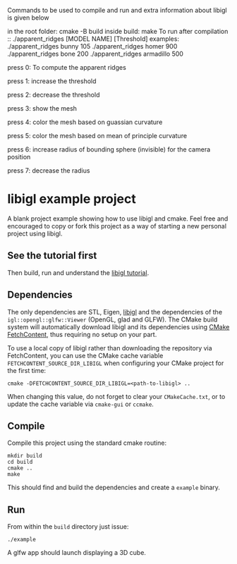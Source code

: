 Commands to be used to compile and run and extra information about libigl is given below


in the root folder: cmake -B build
inside build: make
To run after compilation ::
./apparent_ridges [MODEL NAME] [Threshold]
examples:
./apparent_ridges bunny 105 
./apparent_ridges homer 900
./apparent_ridges bone 200
./apparent_ridges armadillo 500

press 0: To compute the apparent ridges

press 1: increase the threshold  

press 2: decrease the threshold

press 3: show the mesh

press 4: color the mesh based on guassian curvature

press 5: color the mesh based on mean of principle curvature

press 6: increase radius of bounding sphere (invisible) for the camera position

press 7: decrease the radius 



# libigl example project

A blank project example showing how to use libigl and cmake. Feel free and
encouraged to copy or fork this project as a way of starting a new personal
project using libigl.

## See the tutorial first

Then build, run and understand the [libigl
tutorial](http://libigl.github.io/libigl/tutorial/).

## Dependencies

The only dependencies are STL, Eigen, [libigl](http://libigl.github.io/libigl/) and the dependencies
of the `igl::opengl::glfw::Viewer` (OpenGL, glad and GLFW).
The CMake build system will automatically download libigl and its dependencies using
[CMake FetchContent](https://cmake.org/cmake/help/latest/module/FetchContent.html),
thus requiring no setup on your part.

To use a local copy of libigl rather than downloading the repository via FetchContent, you can use
the CMake cache variable `FETCHCONTENT_SOURCE_DIR_LIBIGL` when configuring your CMake project for
the first time:
```
cmake -DFETCHCONTENT_SOURCE_DIR_LIBIGL=<path-to-libigl> ..
```
When changing this value, do not forget to clear your `CMakeCache.txt`, or to update the cache variable
via `cmake-gui` or `ccmake`.

## Compile

Compile this project using the standard cmake routine:

    mkdir build
    cd build
    cmake ..
    make

This should find and build the dependencies and create a `example` binary.

## Run

From within the `build` directory just issue:

    ./example

A glfw app should launch displaying a 3D cube.
